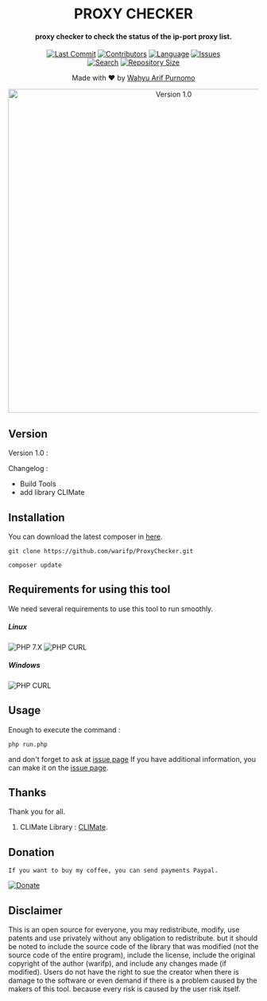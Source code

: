 <H1 align="center">
PROXY CHECKER
</H1>
<H4 align="center">
proxy checker to check the status of the ip-port proxy list.</br>
</H4>
<p align="center">
<a href="https://github.com/warifp"><img alt="Last Commit" src="https://img.shields.io/github/last-commit/warifp/ProxyChecker.svg"/></a>
<a href="https://github.com/warifp"><img alt="Contributors" src="https://img.shields.io/github/contributors/warifp/ProxyChecker.svg"/></a>
<a href="https://github.com/warifp/ProxyChecker"><img alt="Language" src="https://img.shields.io/github/languages/count/warifp/ProxyChecker.svg"/></a>
<a href="https://github.com/warifp"><img alt="Issues" src="https://img.shields.io/github/issues/warifp/ProxyChecker.svg"/></a>
</br>
<a href="https://github.com/warifp"><img alt="Search" src="https://img.shields.io/github/search/warifp/ProxyChecker/proxy.svg"/></a>
<a href="https://github.com/warifp"><img alt="Repository Size" src="https://img.shields.io/github/languages/code-size/warifp/ProxyChecker.svg"/></a>
</p>

<p align="center">
Made with ❤️ by <a href="https://github.com/warifp">Wahyu Arif Purnomo</a>
</p>

<p align="center">
  <img src="images/version/1.0.png" width="650" title="Version 1.0" alt="Version 1.0">
</p>

## Version

Version 1.0 :

  Changelog :

-   Build Tools
-   add library CLIMate
## Installation

You can download the latest composer in [here](https://getcomposer.org/download/).

    git clone https://github.com/warifp/ProxyChecker.git

    composer update

## Requirements for using this tool

We need several requirements to use this tool to run smoothly.

##### Linux

![PHP 7.X](https://img.shields.io/badge/PHP-7.X-success.svg "PHP 7.X")
![PHP CURL](https://img.shields.io/badge/PHP%20CURL-ALL-success.svg "PHP CURL")

##### Windows

![PHP CURL](https://img.shields.io/badge/XAMPP-7.3.5-success.svg "XAMPP 7.X")

## Usage

Enough to execute the command :

    php run.php


and don't forget to ask at [issue page](https://github.com/warifp/FacebookToolkit/issues)
If you have additional information, you can make it on the [issue page](https://github.com/radenvodka/Recsech/issues).

## Thanks

Thank you for all.

1.  CLIMate Library : [CLIMate](https://github.com/radenvodka/Recsech/issues).

## Donation

    If you want to buy my coffee, you can send payments Paypal.

[![Donate](https://img.shields.io/badge/Donate-PayPal-green.svg)](https://paypal.me/wahyuarifpurnomo)

## Disclaimer

This is an open source for everyone, you may redistribute, modify, use patents and use privately without any obligation to redistribute. but it should be noted to include the source code of the library that was modified (not the source code of the entire program), include the license, include the original copyright of the author (warifp), and include any changes made (if modified). Users do not have the right to sue the creator when there is damage to the software or even demand if there is a problem caused by the makers of this tool. because every risk is caused by the user risk itself.
